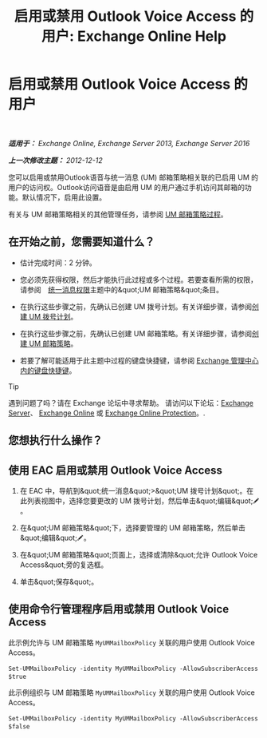 ﻿---
title: '启用或禁用 Outlook Voice Access 的用户: Exchange Online Help'
TOCTitle: 启用或禁用 Outlook Voice Access 的用户
ms:assetid: c0c244a0-ad2f-4adf-bc1f-1d55fd7ea2d5
ms:mtpsurl: https://technet.microsoft.com/zh-cn/library/Dd351106(v=EXCHG.150)
ms:contentKeyID: 52061463
ms.date: 05/23/2018
mtps_version: v=EXCHG.150
ms.translationtype: MT
---

# 启用或禁用 Outlook Voice Access 的用户

 

_**适用于：** Exchange Online, Exchange Server 2013, Exchange Server 2016_

_**上一次修改主题：** 2012-12-12_

您可以启用或禁用Outlook语音与统一消息 (UM) 邮箱策略相关联的已启用 UM 的用户的访问权。Outlook访问语音是由启用 UM 的用户通过手机访问其邮箱的功能。默认情况下，启用此设置。

有关与 UM 邮箱策略相关的其他管理任务，请参阅 [UM 邮箱策略过程](um-mailbox-policy-procedures-exchange-2013-help.md)。

## 在开始之前，您需要知道什么？

  - 估计完成时间：2 分钟。

  - 您必须先获得权限，然后才能执行此过程或多个过程。若要查看所需的权限，请参阅　[统一消息权限](unified-messaging-permissions-exchange-2013-help.md)主题中的\&quot;UM 邮箱策略\&quot;条目。

  - 在执行这些步骤之前，先确认已创建 UM 拨号计划。有关详细步骤，请参阅[创建 UM 拨号计划](create-a-um-dial-plan-exchange-2013-help.md)。

  - 在执行这些步骤之前，先确认已创建 UM 邮箱策略。有关详细步骤，请参阅[创建 UM 邮箱策略](create-a-um-mailbox-policy-exchange-2013-help.md)。

  - 若要了解可能适用于此主题中过程的键盘快捷键，请参阅 [Exchange 管理中心内的键盘快捷键](keyboard-shortcuts-in-the-exchange-admin-center-exchange-online-protection-help.md)。

> [!tip]
> 遇到问题了吗？请在 Exchange 论坛中寻求帮助。 请访问以下论坛：<a href="https://go.microsoft.com/fwlink/p/?linkid=60612">Exchange Server</a>、 <a href="https://go.microsoft.com/fwlink/p/?linkid=267542">Exchange Online</a> 或 <a href="https://go.microsoft.com/fwlink/p/?linkid=285351">Exchange Online Protection</a>。.


## 您想执行什么操作？

## 使用 EAC 启用或禁用 Outlook Voice Access

1.  在 EAC 中，导航到\&quot;统一消息\&quot;\>\&quot;UM 拨号计划\&quot;。在此列表视图中，选择您要更改的 UM 拨号计划，然后单击\&quot;编辑\&quot;![编辑图标](images/Bb124582.6f53ccb2-1f13-4c02-bea0-30690e6ea71d(EXCHG.150).gif "编辑图标")。

2.  在\&quot;UM 邮箱策略\&quot;下，选择要管理的 UM 邮箱策略，然后单击\&quot;编辑\&quot;![编辑图标](images/Bb124582.6f53ccb2-1f13-4c02-bea0-30690e6ea71d(EXCHG.150).gif "编辑图标")。

3.  在\&quot;UM 邮箱策略\&quot;页面上，选择或清除\&quot;允许 Outlook Voice Access\&quot;旁的复选框。

4.  单击\&quot;保存\&quot;。

## 使用命令行管理程序启用或禁用 Outlook Voice Access

此示例允许与 UM 邮箱策略 `MyUMMailboxPolicy` 关联的用户使用 Outlook Voice Access。

    Set-UMMailboxPolicy -identity MyUMMailboxPolicy -AllowSubscriberAccess $true

此示例组织与 UM 邮箱策略 `MyUMMailboxPolicy` 关联的用户使用 Outlook Voice Access。

    Set-UMMailboxPolicy -identity MyUMMailboxPolicy -AllowSubscriberAccess $false

